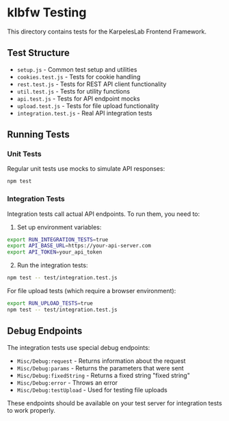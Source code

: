 # klbfw Testing

This directory contains tests for the KarpelesLab Frontend Framework.

## Test Structure

- `setup.js` - Common test setup and utilities
- `cookies.test.js` - Tests for cookie handling
- `rest.test.js` - Tests for REST API client functionality
- `util.test.js` - Tests for utility functions
- `api.test.js` - Tests for API endpoint mocks
- `upload.test.js` - Tests for file upload functionality
- `integration.test.js` - Real API integration tests

## Running Tests

### Unit Tests

Regular unit tests use mocks to simulate API responses:

```bash
npm test
```

### Integration Tests

Integration tests call actual API endpoints. To run them, you need to:

1. Set up environment variables:

```bash
export RUN_INTEGRATION_TESTS=true
export API_BASE_URL=https://your-api-server.com
export API_TOKEN=your_api_token
```

2. Run the integration tests:

```bash
npm test -- test/integration.test.js
```

For file upload tests (which require a browser environment):

```bash
export RUN_UPLOAD_TESTS=true
npm test -- test/integration.test.js
```

## Debug Endpoints

The integration tests use special debug endpoints:

- `Misc/Debug:request` - Returns information about the request
- `Misc/Debug:params` - Returns the parameters that were sent
- `Misc/Debug:fixedString` - Returns a fixed string "fixed string"
- `Misc/Debug:error` - Throws an error
- `Misc/Debug:testUpload` - Used for testing file uploads

These endpoints should be available on your test server for integration tests to work properly.